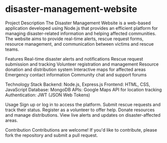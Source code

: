 # disaster-management-website
Project Description
The Disaster Management Website is a web-based application developed using Node.js that provides an efficient platform for managing disaster-related information and helping affected communities. The website aims to provide real-time alerts, rescue request forms, resource management, and communication between victims and rescue teams.

Features
Real-time disaster alerts and notifications
Rescue request submission and tracking
Volunteer registration and management
Resource donation and distribution system
Interactive maps for affected areas
Emergency contact information
Community chat and support forums

Technology Stack
Backend: Node.js, Express.js
Frontend: HTML, CSS, JavaScript
Database: MongoDB
APIs: Google Maps API for location tracking
Authentication: JWT (JSON Web Tokens)

Usage
Sign up or log in to access the platform.
Submit rescue requests and track their status.
Register as a volunteer to offer help.
Donate resources and manage distributions.
View live alerts and updates on disaster-affected areas.

Contribution
Contributions are welcome! If you'd like to contribute, please fork the repository and submit a pull request.
